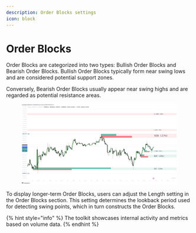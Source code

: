 ```yaml
---
description: Order Blocks settings
icon: block
---
```


# Order Blocks

Order Blocks are categorized into two types: Bullish Order Blocks and Bearish Order Blocks. Bullish Order Blocks typically form near swing lows and are considered potential support zones.&#x20;

Conversely, Bearish Order Blocks usually appear near swing highs and are regarded as potential resistance areas.

<figure><img src="../../.gitbook/assets/docs-ob-002.png" alt=""><figcaption></figcaption></figure>

To display longer-term Order Blocks, users can adjust the Length setting in the Order Blocks section. This setting determines the lookback period used for detecting swing points, which in turn constructs the Order Blocks.

{% hint style="info" %}
The toolkit showcases internal activity and metrics based on volume data.
{% endhint %}
